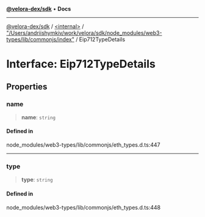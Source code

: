 [**@velora-dex/sdk**](../../../../README.md) • **Docs**

***

[@velora-dex/sdk](../../../../globals.md) / [\<internal\>](../../../README.md) / ["/Users/andriishymkiv/work/velora/sdk/node\_modules/web3-types/lib/commonjs/index"](../README.md) / Eip712TypeDetails

# Interface: Eip712TypeDetails

## Properties

### name

> **name**: `string`

#### Defined in

node\_modules/web3-types/lib/commonjs/eth\_types.d.ts:447

***

### type

> **type**: `string`

#### Defined in

node\_modules/web3-types/lib/commonjs/eth\_types.d.ts:448
